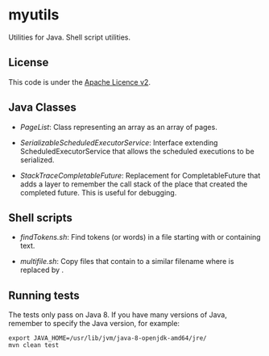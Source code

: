 myutils
=======

Utilities for Java. Shell script utilities.


License
-------
This code is under the [Apache Licence v2](https://www.apache.org/licenses/LICENSE-2.0).


Java Classes
------------

- *PageList*: Class representing an array as an array of pages.

- *SerializableScheduledExecutorService*: Interface extending ScheduledExecutorService that allows the scheduled executions to be serialized.

- *StackTraceCompletableFuture*: Replacement for CompletableFuture that adds a layer to remember the call stack of the place that created the completed future. This is useful for debugging.


Shell scripts
-------------

- *findTokens.sh*: Find tokens (or words) in a file starting with or containing text.

- *multifile.sh*: Copy files that contain <sourceSubstring> to a similar filename where <sourceSubstring> is replaced by <dest>.


Running tests
-------------

The tests only pass on Java 8.  If you have many versions of Java, remember to specify the Java version, for example:

```
export JAVA_HOME=/usr/lib/jvm/java-8-openjdk-amd64/jre/
mvn clean test
```
